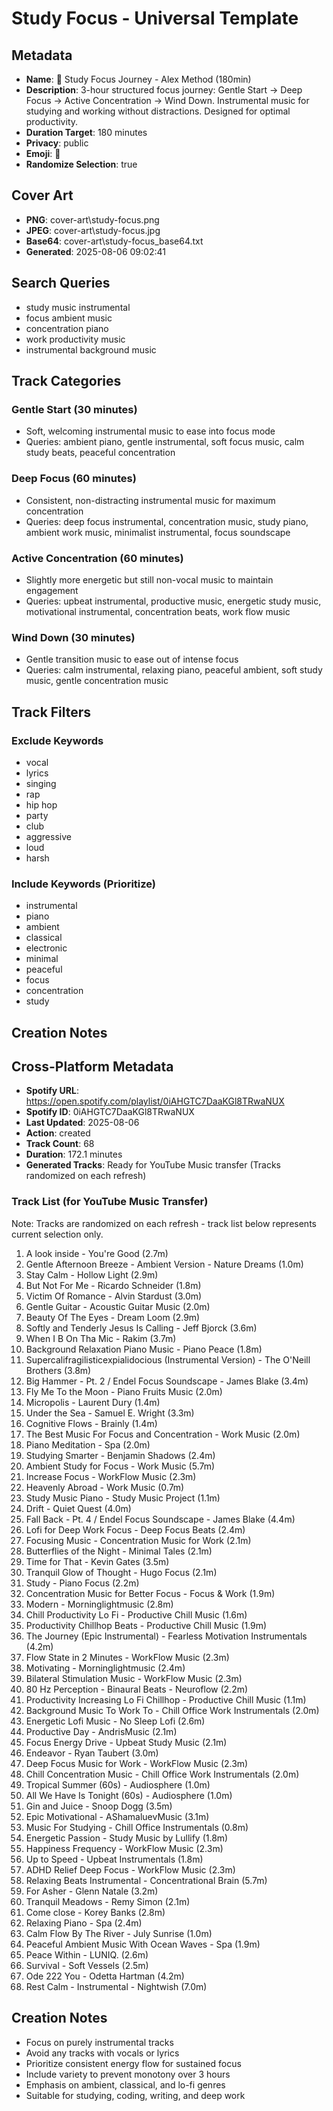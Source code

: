 # Study Focus - Universal Template

## Metadata

- **Name**: 🎯 Study Focus Journey - Alex Method (180min)
- **Description**: 3-hour structured focus journey: Gentle Start → Deep Focus → Active Concentration → Wind Down. Instrumental music for studying and working without distractions. Designed for optimal productivity.
- **Duration Target**: 180 minutes
- **Privacy**: public
- **Emoji**: 🎯
- **Randomize Selection**: true


## Cover Art
- **PNG**: cover-art\study-focus.png
- **JPEG**: cover-art\study-focus.jpg
- **Base64**: cover-art\study-focus_base64.txt
- **Generated**: 2025-08-06 09:02:41

## Search Queries

- study music instrumental
- focus ambient music
- concentration piano
- work productivity music
- instrumental background music

## Track Categories

### Gentle Start (30 minutes)

- Soft, welcoming instrumental music to ease into focus mode
- Queries: ambient piano, gentle instrumental, soft focus music, calm study beats, peaceful concentration

### Deep Focus (60 minutes)

- Consistent, non-distracting instrumental music for maximum concentration
- Queries: deep focus instrumental, concentration music, study piano, ambient work music, minimalist instrumental, focus soundscape

### Active Concentration (60 minutes)

- Slightly more energetic but still non-vocal music to maintain engagement
- Queries: upbeat instrumental, productive music, energetic study music, motivational instrumental, concentration beats, work flow music

### Wind Down (30 minutes)

- Gentle transition music to ease out of intense focus
- Queries: calm instrumental, relaxing piano, peaceful ambient, soft study music, gentle concentration music

## Track Filters

### Exclude Keywords

- vocal
- lyrics
- singing
- rap
- hip hop
- party
- club
- aggressive
- loud
- harsh

### Include Keywords (Prioritize)

- instrumental
- piano
- ambient
- classical
- electronic
- minimal
- peaceful
- focus
- concentration
- study

## Creation Notes

## Cross-Platform Metadata
- **Spotify URL**: https://open.spotify.com/playlist/0iAHGTC7DaaKGl8TRwaNUX
- **Spotify ID**: 0iAHGTC7DaaKGl8TRwaNUX
- **Last Updated**: 2025-08-06
- **Action**: created
- **Track Count**: 68
- **Duration**: 172.1 minutes
- **Generated Tracks**: Ready for YouTube Music transfer (Tracks randomized on each refresh)

### Track List (for YouTube Music Transfer)
Note: Tracks are randomized on each refresh - track list below represents current selection only.
 1. A look inside - You're Good (2.7m)
 2. Gentle Afternoon Breeze - Ambient Version - Nature Dreams (1.0m)
 3. Stay Calm - Hollow Light (2.9m)
 4. But Not For Me - Ricardo Schneider (1.8m)
 5. Victim Of Romance - Alvin Stardust (3.0m)
 6. Gentle Guitar - Acoustic Guitar Music (2.0m)
 7. Beauty Of The Eyes - Dream Loom (2.9m)
 8. Softly and Tenderly Jesus Is Calling - Jeff Bjorck (3.6m)
 9. When I B On Tha Mic - Rakim (3.7m)
10. Background Relaxation Piano Music - Piano Peace (1.8m)
11. Supercalifragilisticexpialidocious (Instrumental Version) - The O'Neill Brothers (3.8m)
12. Big Hammer - Pt. 2 / Endel Focus Soundscape - James Blake (3.4m)
13. Fly Me To the Moon - Piano Fruits Music (2.0m)
14. Micropolis - Laurent Dury (1.4m)
15. Under the Sea - Samuel E. Wright (3.3m)
16. Cognitive Flows - Brainly (1.4m)
17. The Best Music For Focus and Concentration - Work Music (2.0m)
18. Piano Meditation - Spa (2.0m)
19. Studying Smarter - Benjamin Shadows (2.4m)
20. Ambient Study for Focus - Work Music (5.7m)
21. Increase Focus - WorkFlow Music (2.3m)
22. Heavenly Abroad - Work Music (0.7m)
23. Study Music Piano - Study Music Project (1.1m)
24. Drift - Quiet Quest (4.0m)
25. Fall Back - Pt. 4 / Endel Focus Soundscape - James Blake (4.4m)
26. Lofi for Deep Work Focus - Deep Focus Beats (2.4m)
27. Focusing Music - Concentration Music for Work (2.1m)
28. Butterflies of the Night - Minimal Tales (2.1m)
29. Time for That - Kevin Gates (3.5m)
30. Tranquil Glow of Thought - Hugo Focus (2.1m)
31. Study - Piano Focus (2.2m)
32. Concentration Music for Better Focus - Focus & Work (1.9m)
33. Modern - Morninglightmusic (2.8m)
34. Chill Productivity Lo Fi - Productive Chill Music (1.6m)
35. Productivity Chillhop Beats - Productive Chill Music (1.9m)
36. The Journey (Epic Instrumental) - Fearless Motivation Instrumentals (4.2m)
37. Flow State in 2 Minutes - WorkFlow Music (2.3m)
38. Motivating - Morninglightmusic (2.4m)
39. Bilateral Stimulation Music - WorkFlow Music (2.3m)
40. 80 Hz Perception - Binaural Beats - Neuroflow (2.2m)
41. Productivity Increasing Lo Fi Chillhop - Productive Chill Music (1.1m)
42. Background Music To Work To - Chill Office Work Instrumentals (2.0m)
43. Energetic Lofi Music - No Sleep Lofi (2.6m)
44. Productive Day - AndrisMusic (2.1m)
45. Focus Energy Drive - Upbeat Study Music (2.1m)
46. Endeavor - Ryan Taubert (3.0m)
47. Deep Focus Music for Work - WorkFlow Music (2.3m)
48. Chill Concentration Music - Chill Office Work Instrumentals (2.0m)
49. Tropical Summer (60s) - Audiosphere (1.0m)
50. All We Have Is Tonight (60s) - Audiosphere (1.0m)
51. Gin and Juice - Snoop Dogg (3.5m)
52. Epic Motivational - AShamaluevMusic (3.1m)
53. Music For Studying - Chill Office Instrumentals (0.8m)
54. Energetic Passion - Study Music by Lullify (1.8m)
55. Happiness Frequency - WorkFlow Music (2.3m)
56. Up to Speed - Upbeat Instrumentals (1.8m)
57. ADHD Relief Deep Focus - WorkFlow Music (2.3m)
58. Relaxing Beats Instrumental - Concentrational Brain (5.7m)
59. For Asher - Glenn Natale (3.2m)
60. Tranquil Meadows - Remy Simon (2.1m)
61. Come close - Korey Banks (2.8m)
62. Relaxing Piano - Spa (2.4m)
63. Calm Flow By The River - July Sunrise (1.0m)
64. Peaceful Ambient Music With Ocean Waves - Spa (1.9m)
65. Peace Within - LUNIQ. (2.6m)
66. Survival - Soft Vessels (2.5m)
67. Ode 222 You - Odetta Hartman (4.2m)
68. Rest Calm - Instrumental - Nightwish (7.0m)

## Creation Notes

- Focus on purely instrumental tracks
- Avoid any tracks with vocals or lyrics
- Prioritize consistent energy flow for sustained focus
- Include variety to prevent monotony over 3 hours
- Emphasis on ambient, classical, and lo-fi genres
- Suitable for studying, coding, writing, and deep work
